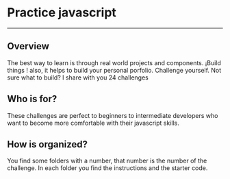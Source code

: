 # Practice javascript
***
## Overview

The best way to learn is through real world projects and components.
¡Build things ! also, it helps to build your personal porfolio.
Challenge yourself. 
Not sure what to build?
I share with you 24 challenges 

## Who is for?
These challenges are perfect to beginners to intermediate 
developers who want to become more comfortable with their 
javascript skills.

## How is organized?
You find some folders with a number, that number is the  number 
of the challenge. 
In each folder you find the instructions and the starter code. 

